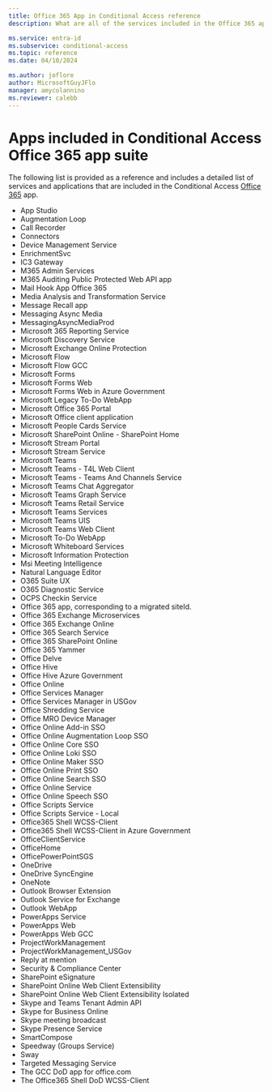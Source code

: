 ```yaml
---
title: Office 365 App in Conditional Access reference
description: What are all of the services included in the Office 365 app in Microsoft Entra Conditional Access

ms.service: entra-id
ms.subservice: conditional-access
ms.topic: reference
ms.date: 04/10/2024

ms.author: joflore
author: MicrosoftGuyJFlo
manager: amycolannino
ms.reviewer: calebb
---
```


# Apps included in Conditional Access Office 365 app suite

The following list is provided as a reference and includes a detailed list of services and applications that are included in the Conditional Access [Office 365](concept-conditional-access-cloud-apps.md#office-365) app.

- App Studio
- Augmentation Loop
- Call Recorder
- Connectors
- Device Management Service
- EnrichmentSvc
- IC3 Gateway
- M365 Admin Services
- M365 Auditing Public Protected Web API app
- Mail Hook App Office 365
- Media Analysis and Transformation Service
- Message Recall app
- Messaging Async Media
- MessagingAsyncMediaProd
- Microsoft 365 Reporting Service
- Microsoft Discovery Service
- Microsoft Exchange Online Protection
- Microsoft Flow
- Microsoft Flow GCC
- Microsoft Forms
- Microsoft Forms Web
- Microsoft Forms Web in Azure Government
- Microsoft Legacy To-Do WebApp
- Microsoft Office 365 Portal
- Microsoft Office client application
- Microsoft People Cards Service
- Microsoft SharePoint Online - SharePoint Home
- Microsoft Stream Portal
- Microsoft Stream Service
- Microsoft Teams
- Microsoft Teams - T4L Web Client
- Microsoft Teams - Teams And Channels Service
- Microsoft Teams Chat Aggregator
- Microsoft Teams Graph Service
- Microsoft Teams Retail Service
- Microsoft Teams Services
- Microsoft Teams UIS
- Microsoft Teams Web Client
- Microsoft To-Do WebApp
- Microsoft Whiteboard Services
- Microsoft Information Protection
- Msi Meeting Intelligence
- Natural Language Editor
- O365 Suite UX
- O365 Diagnostic Service
- OCPS Checkin Service
- Office 365 app, corresponding to a migrated siteId.
- Office 365 Exchange Microservices
- Office 365 Exchange Online
- Office 365 Search Service
- Office 365 SharePoint Online
- Office 365 Yammer
- Office Delve
- Office Hive
- Office Hive Azure Government
- Office Online
- Office Services Manager
- Office Services Manager in USGov
- Office Shredding Service
- Office MRO Device Manager
- Office Online Add-in SSO
- Office Online Augmentation Loop SSO
- Office Online Core SSO
- Office Online Loki SSO
- Office Online Maker SSO
- Office Online Print SSO
- Office Online Search SSO
- Office Online Service
- Office Online Speech SSO
- Office Scripts Service
- Office Scripts Service - Local
- Office365 Shell WCSS-Client
- Office365 Shell WCSS-Client in Azure Government
- OfficeClientService
- OfficeHome
- OfficePowerPointSGS
- OneDrive
- OneDrive SyncEngine
- OneNote
- Outlook Browser Extension
- Outlook Service for Exchange
- Outlook WebApp
- PowerApps Service
- PowerApps Web
- PowerApps Web GCC
- ProjectWorkManagement
- ProjectWorkManagement_USGov
- Reply at mention
- Security & Compliance Center
- SharePoint eSignature
- SharePoint Online Web Client Extensibility
- SharePoint Online Web Client Extensibility Isolated
- Skype and Teams Tenant Admin API
- Skype for Business Online
- Skype meeting broadcast
- Skype Presence Service
- SmartCompose
- Speedway (Groups Service)
- Sway
- Targeted Messaging Service
- The GCC DoD app for office.com
- The Office365 Shell DoD WCSS-Client
